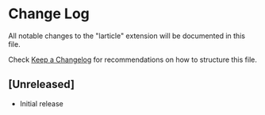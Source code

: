 # Change Log

All notable changes to the "larticle" extension will be documented in this file.

Check [Keep a Changelog](http://keepachangelog.com/) for recommendations on how to structure this file.

## [Unreleased]

- Initial release